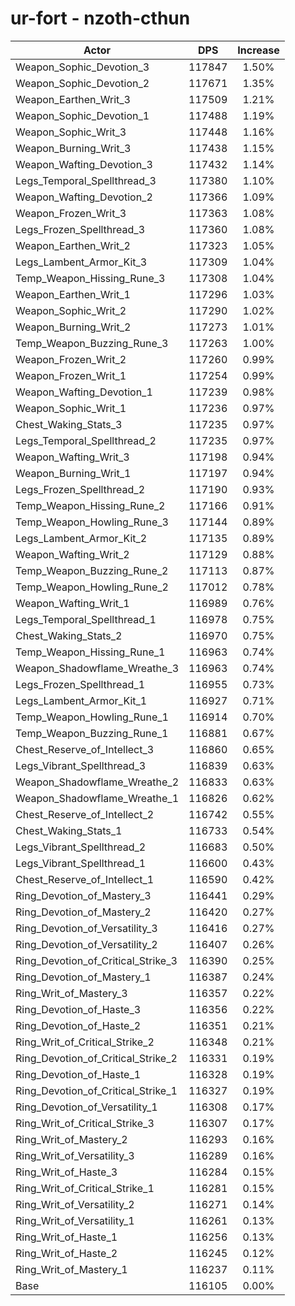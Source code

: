 # ur-fort - nzoth-cthun
| Actor | DPS | Increase |
|---|:---:|:---:|
|Weapon_Sophic_Devotion_3|117847|1.50%|
|Weapon_Sophic_Devotion_2|117671|1.35%|
|Weapon_Earthen_Writ_3|117509|1.21%|
|Weapon_Sophic_Devotion_1|117488|1.19%|
|Weapon_Sophic_Writ_3|117448|1.16%|
|Weapon_Burning_Writ_3|117438|1.15%|
|Weapon_Wafting_Devotion_3|117432|1.14%|
|Legs_Temporal_Spellthread_3|117380|1.10%|
|Weapon_Wafting_Devotion_2|117366|1.09%|
|Weapon_Frozen_Writ_3|117363|1.08%|
|Legs_Frozen_Spellthread_3|117360|1.08%|
|Weapon_Earthen_Writ_2|117323|1.05%|
|Legs_Lambent_Armor_Kit_3|117309|1.04%|
|Temp_Weapon_Hissing_Rune_3|117308|1.04%|
|Weapon_Earthen_Writ_1|117296|1.03%|
|Weapon_Sophic_Writ_2|117290|1.02%|
|Weapon_Burning_Writ_2|117273|1.01%|
|Temp_Weapon_Buzzing_Rune_3|117263|1.00%|
|Weapon_Frozen_Writ_2|117260|0.99%|
|Weapon_Frozen_Writ_1|117254|0.99%|
|Weapon_Wafting_Devotion_1|117239|0.98%|
|Weapon_Sophic_Writ_1|117236|0.97%|
|Chest_Waking_Stats_3|117235|0.97%|
|Legs_Temporal_Spellthread_2|117235|0.97%|
|Weapon_Wafting_Writ_3|117198|0.94%|
|Weapon_Burning_Writ_1|117197|0.94%|
|Legs_Frozen_Spellthread_2|117190|0.93%|
|Temp_Weapon_Hissing_Rune_2|117166|0.91%|
|Temp_Weapon_Howling_Rune_3|117144|0.89%|
|Legs_Lambent_Armor_Kit_2|117135|0.89%|
|Weapon_Wafting_Writ_2|117129|0.88%|
|Temp_Weapon_Buzzing_Rune_2|117113|0.87%|
|Temp_Weapon_Howling_Rune_2|117012|0.78%|
|Weapon_Wafting_Writ_1|116989|0.76%|
|Legs_Temporal_Spellthread_1|116978|0.75%|
|Chest_Waking_Stats_2|116970|0.75%|
|Temp_Weapon_Hissing_Rune_1|116963|0.74%|
|Weapon_Shadowflame_Wreathe_3|116963|0.74%|
|Legs_Frozen_Spellthread_1|116955|0.73%|
|Legs_Lambent_Armor_Kit_1|116927|0.71%|
|Temp_Weapon_Howling_Rune_1|116914|0.70%|
|Temp_Weapon_Buzzing_Rune_1|116881|0.67%|
|Chest_Reserve_of_Intellect_3|116860|0.65%|
|Legs_Vibrant_Spellthread_3|116839|0.63%|
|Weapon_Shadowflame_Wreathe_2|116833|0.63%|
|Weapon_Shadowflame_Wreathe_1|116826|0.62%|
|Chest_Reserve_of_Intellect_2|116742|0.55%|
|Chest_Waking_Stats_1|116733|0.54%|
|Legs_Vibrant_Spellthread_2|116683|0.50%|
|Legs_Vibrant_Spellthread_1|116600|0.43%|
|Chest_Reserve_of_Intellect_1|116590|0.42%|
|Ring_Devotion_of_Mastery_3|116441|0.29%|
|Ring_Devotion_of_Mastery_2|116420|0.27%|
|Ring_Devotion_of_Versatility_3|116416|0.27%|
|Ring_Devotion_of_Versatility_2|116407|0.26%|
|Ring_Devotion_of_Critical_Strike_3|116390|0.25%|
|Ring_Devotion_of_Mastery_1|116387|0.24%|
|Ring_Writ_of_Mastery_3|116357|0.22%|
|Ring_Devotion_of_Haste_3|116356|0.22%|
|Ring_Devotion_of_Haste_2|116351|0.21%|
|Ring_Writ_of_Critical_Strike_2|116348|0.21%|
|Ring_Devotion_of_Critical_Strike_2|116331|0.19%|
|Ring_Devotion_of_Haste_1|116328|0.19%|
|Ring_Devotion_of_Critical_Strike_1|116327|0.19%|
|Ring_Devotion_of_Versatility_1|116308|0.17%|
|Ring_Writ_of_Critical_Strike_3|116307|0.17%|
|Ring_Writ_of_Mastery_2|116293|0.16%|
|Ring_Writ_of_Versatility_3|116289|0.16%|
|Ring_Writ_of_Haste_3|116284|0.15%|
|Ring_Writ_of_Critical_Strike_1|116281|0.15%|
|Ring_Writ_of_Versatility_2|116271|0.14%|
|Ring_Writ_of_Versatility_1|116261|0.13%|
|Ring_Writ_of_Haste_1|116256|0.13%|
|Ring_Writ_of_Haste_2|116245|0.12%|
|Ring_Writ_of_Mastery_1|116237|0.11%|
|Base|116105|0.00%|
